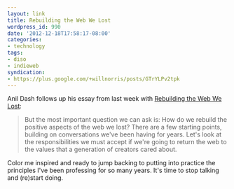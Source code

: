 ```yaml
---
layout: link
title: Rebuilding the Web We Lost
wordpress_id: 990
date: '2012-12-18T17:58:17-08:00'
categories:
- technology
tags:
- diso
- indieweb
syndication:
- https://plus.google.com/+willnorris/posts/GTrYLPv2tpk
---
```

Anil Dash follows up his essay from last week with [Rebuilding the Web We Lost](http://dashes.com/anil/2012/12/rebuilding-the-web-we-lost.html):

> But the most important question we can ask is: How do we rebuild the positive aspects of the web we lost? There are a few starting points, building on conversations we've been having for years. Let's look at the responsibilities we must accept if we're going to return the web to the values that a generation of creators cared about.

Color me inspired and ready to jump backing to putting into practice the principles I've been professing for so many years.  It's time to stop talking and (re)start doing.
